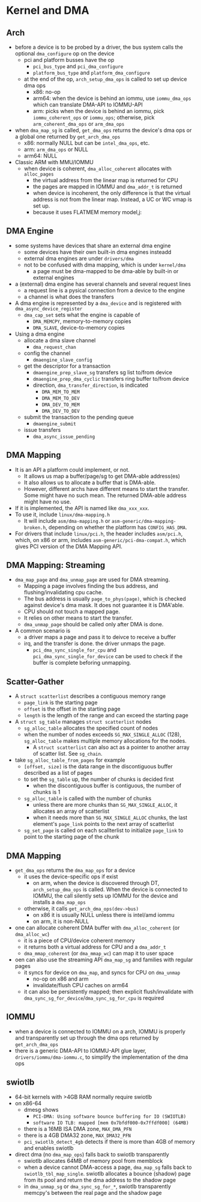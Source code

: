 Kernel and DMA
==============

## Arch

- before a device is to be probed by a driver, the bus system calls the
  optional `dma_configure` op on the device
  - pci and platform busses have the op
    - `pci_bus_type` and `pci_dma_configure`
    - `platform_bus_type` and `platform_dma_configure`
  - at the end of the op, `arch_setup_dma_ops` is called to set up device dma
    ops
    - x86: no-op
    - arm64: when the device is behind an iommu, use `iommu_dma_ops` which can
      translate DMA-API to IOMMU-API
    - arm: picks when the device is behind an iommu, pick `iommu_coherent_ops`
      or `iommu_ops`; otherwise, pick `arm_coherent_dma_ops` or `arm_dma_ops`
- when `dma_map_sg` is called, `get_dma_ops` returns the device's dma ops or
  a global one returned by `get_arch_dma_ops`
  - x86: normally NULL but can be `intel_dma_ops`, etc.
  - arm: `arm_dma_ops` or NULL
  - arm64: NULL
- Classic ARM with MMU/IOMMU
  - when device is coherent, `dma_alloc_coherent` allocates with `alloc_pages`
    - the virtual address from the linear map is returned for CPU
    - the pages are mapped in IOMMU and `dma_addr_t` is returned
    - when device is incoherent, the only difference is that the virtual
      address is not from the linear map.  Instead, a UC or WC vmap is set up.
    - because it uses FLATMEM memory model,j:

## DMA Engine

- some systems have devices that share an external dma engine
  - some devices have their own built-in dma engines insteadd
  - external dma engines are under `drivers/dma`
  - not to be confused with dma mapping, which is under `kernel/dma`
    - a page must be dma-mapped to be dma-able by built-in or external engines
- a (external) dma engine has several channels and several request lines
  - a request line is a pysical connection from a device to the engine
  - a channel is what does the transfers
- A dma engine is represented by a `dma_device` and is registered with
  `dma_async_device_register`
  - `dma_cap_set` sets what the engine is capable of
    - `DMA_MEMCPY`, memory-to-memory copies
    - `DMA_SLAVE`, device-to-memory copies
- Using a dma engine
  - allocate a dma slave channel
    - `dma_request_chan`
  - config the channel
    - `dmaengine_slave_config`
  - get the descriptor for a transaction
    - `dmaengine_prep_slave_sg` transfers sg list to/from device
    - `dmaengine_prep_dma_cyclic` transfers ring buffer to/from device
    - direction, `dma_transfer_direction`, is indicated
      - `DMA_MEM_TO_MEM`
      - `DMA_MEM_TO_DEV`
      - `DMA_DEV_TO_MEM`
      - `DMA_DEV_TO_DEV`
  - submit the transaction to the pending queue
    - `dmaengine_submit`
  - issue transfers
    - `dma_async_issue_pending`

## DMA Mapping

* It is an API a platform could implement, or not.
  * It allows us map a buffer/page/sg to get DMA-able address(es)
  * It also allows us to allocate a buffer that is DMA-able.
  * However, different archs have different means to start the transfer.  Some
    might have no such mean.  The returned DMA-able address might have no use.
* If it is implemented, the API is named like `dma_xxx_xxx`.
* To use it, include `linux/dma-mapping.h`
  * It will include `asm/dma-mapping.h` or `asm-generic/dma-mapping-broken.h`,
    depending on whether the platform has `CONFIG_HAS_DMA`.
* For drivers that include `linux/pci.h`, the header includes `asm/pci.h`,
  which, on x86 or arm, includes `asm-generic/pci-dma-compat.h`, which gives PCI
  version of the DMA Mapping API.

## DMA Mapping: Streaming

* `dma_map_page` and `dma_unmap_page` are used for DMA streaming.
  * Mapping a page involves finding the bus address, and flushing/invalidating
    cpu cache.
  * The bus address is usually `page_to_phys(page)`, which is checked against
    device's dma mask.  It does not guarantee it is DMA'able.
  * CPU should not touch a mapped page.
  * It relies on other means to start the transfer.
  * `dma_unmap_page` should be called only after DMA is done.
* A common scenario is
  * a driver maps a page and pass it to deivce to receive a buffer
  * irq, and the transfer is done.  the driver unmaps the page.
    * `pci_dma_sync_single_for_cpu` and `pci_dma_sync_single_for_device` can be
      used to check if the buffer is complete beforing unmapping.

## Scatter-Gather

- A `struct scatterlist` describes a contiguous memory range
  - `page_link` is the starting page
  - `offset` is the offset in the starting page
  - `length` is the length of the range and can exceed the starting page
- A `struct sg_table` manages `struct scatterlist` nodes
  - `sg_alloc_table` allocates the specified count of nodes
  - when the number of nodes exceeds `SG_MAX_SINGLE_ALLOC` (128),
    `sg_alloc_table` makes multiple memory allocations for the nodes.
    - A `struct scatterlist` can also act as a pointer to another array of
      scatter list.  See `sg_chain`.
- take `sg_alloc_table_from_pages` for example
  - `[offset, size]` is the data range in the discontiguous buffer described
    as a list of pages
  - to set the `sg_table` up, the number of chunks is decided first
    - when the discontiguous buffer is contiguous, the number of chunks is 1
  - `sg_alloc_table` is called with the number of chunks
    - unless there are more chunks than `SG_MAX_SINGLE_ALLOC`, it allocates an
      array of scatterlist
    - when it needs more than `SG_MAX_SINGLE_ALLOC` chunks, the last element's
      `page_link` points to the next array of scatterlist
  - `sg_set_page` is called on each scallterlist to initialize `page_link` to
    point to the starting page of the chunk

## DMA Mapping

- `get_dma_ops` returns the `dma_map_ops` for a device
  - it uses the device-specific ops if exist
    - on arm, when the device is discovered through DT, `arch_setup_dma_ops`
      is called.  When the device is connected to IOMMU, the call silently
      sets up IOMMU for the device and installs a `dma_map_ops`
  - otherwise, it calls `get_arch_dma_ops(dev->bus)`
    - on x86 it is usually NULL unless there is intel/amd iommu
    - on arm, it is non-NULL
- one can allocate coherent DMA buffer with `dma_alloc_coherent` (or
  `dma_alloc_wc`)
  - it is a piece of CPU/device coherent memory
  - it returns both a virtual address for CPU and a `dma_addr_t`
  - `dma_mmap_coherent` (or `dma_mmap_wc`) can map it to user space
- oen can also use the streaming API `dma_map_sg` and families with regular
  pages
  - it syncs for device on `dma_map`, and syncs for CPU on `dma_unmap`
    - no-op on x86 and arm
    - invalidate/flush CPU caches on arm64
  - it can also be persistently mapped; then explicit flush/invalidate with
    `dma_sync_sg_for_device`/`dma_sync_sg_for_cpu` is required

## IOMMU

- when a device is connected to IOMMU on a arch, IOMMU is properly and
  transparently set up through the dma ops returned by `get_arch_dma_ops`
- there is a generic DMA-API to IOMMU-API glue layer,
  `drivers/iommu/dma-iommu.c`, to simplify the implementation of the dma ops

## swiotlb

- 64-bit kernels with >4GB RAM normally require swiotlb
- on x86-64
  - dmesg shows
    - `PCI-DMA: Using software bounce buffering for IO (SWIOTLB)`
    - `software IO TLB: mapped [mem 0x7bfdf000-0x7ffdf000] (64MB)`
  - there is a 16MB ISA DMA zone, `MAX_DMA_PFN`
  - there is a 4GB DMA32 zone, `MAX_DMA32_PFN`
  - `pci_swiotlb_detect_4gb` detects if there is more than 4GB of memory and
    enables swiotlb
- direct dma (no `dma_map_ops`) falls back to swiotlb transparently
  - swiotlb allocates 64MB of memory pool from memblock
  - when a device cannot DMA-access a page, `dma_map_sg` falls back to
    `swiotlb_tbl_map_single`.  swiotlb allocates a bounce (shadow) page from
    its pool and return the dma address to the shadow page 
  - in `dma_unmap_sg` or `dma_sync_sg_for_*`, swiotlb transparently memcpy's
    between the real page and the shadow page
